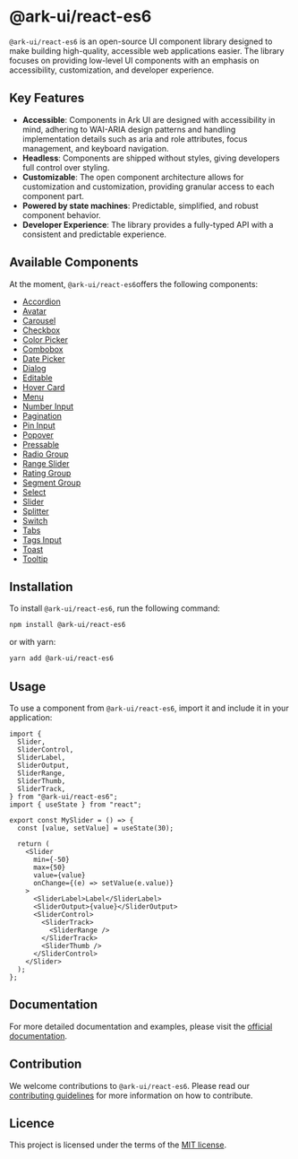 # @ark-ui/react-es6

`@ark-ui/react-es6` is an open-source UI component library designed to make building high-quality, accessible web applications easier. The library focuses on providing low-level UI components with an emphasis on accessibility, customization, and developer experience.

## Key Features

- **Accessible**: Components in Ark UI are designed with accessibility in mind, adhering to WAI-ARIA design patterns and handling implementation details such as aria and role attributes, focus management, and keyboard navigation.
- **Headless**: Components are shipped without styles, giving developers full control over styling.
- **Customizable**: The open component architecture allows for customization and customization, providing granular access to each component part.
- **Powered by state machines**: Predictable, simplified, and robust component behavior.
- **Developer Experience**: The library provides a fully-typed API with a consistent and predictable experience.

## Available Components

At the moment, `@ark-ui/react-es6`offers the following components:

- [Accordion](https://ark-ui.com/docs/react/components/accordion)
- [Avatar](https://ark-ui.com/docs/react/components/avatar)
- [Carousel](https://ark-ui.com/docs/react/components/carousel)
- [Checkbox](https://ark-ui.com/docs/react/components/checkbox)
- [Color Picker](https://ark-ui.com/docs/react/components/color-picker)
- [Combobox](https://ark-ui.com/docs/react/components/combobox)
- [Date Picker](https://ark-ui.com/docs/react/components/date-picker)
- [Dialog](https://ark-ui.com/docs/react/components/dialog)
- [Editable](https://ark-ui.com/docs/react/components/editable)
- [Hover Card](https://ark-ui.com/docs/react/components/hover-card)
- [Menu](https://ark-ui.com/docs/react/components/menu)
- [Number Input](https://ark-ui.com/docs/react/components/number-input)
- [Pagination](https://ark-ui.com/docs/react/components/pagination)
- [Pin Input](https://ark-ui.com/docs/react/components/pin-input)
- [Popover](https://ark-ui.com/docs/react/components/popover)
- [Pressable](https://ark-ui.com/docs/react/components/pressable)
- [Radio Group](https://ark-ui.com/docs/react/components/radio-group)
- [Range Slider](https://ark-ui.com/docs/react/components/range-slider)
- [Rating Group](https://ark-ui.com/docs/react/components/rating-group)
- [Segment Group](https://ark-ui.com/docs/react/components/segment-group)
- [Select](https://ark-ui.com/docs/react/components/select)
- [Slider](https://ark-ui.com/docs/react/components/slider)
- [Splitter](https://ark-ui.com/docs/react/components/splitter)
- [Switch](https://ark-ui.com/docs/react/components/switch)
- [Tabs](https://ark-ui.com/docs/react/components/tabs)
- [Tags Input](https://ark-ui.com/docs/react/components/tags-input)
- [Toast](https://ark-ui.com/docs/react/components/toast)
- [Tooltip](https://ark-ui.com/docs/react/components/tooltip)

## Installation

To install `@ark-ui/react-es6`, run the following command:

```bash
npm install @ark-ui/react-es6
```

or with yarn:

```bash
yarn add @ark-ui/react-es6
```

## Usage

To use a component from `@ark-ui/react-es6`, import it and include it in your application:

```tsx
import {
  Slider,
  SliderControl,
  SliderLabel,
  SliderOutput,
  SliderRange,
  SliderThumb,
  SliderTrack,
} from "@ark-ui/react-es6";
import { useState } from "react";

export const MySlider = () => {
  const [value, setValue] = useState(30);

  return (
    <Slider
      min={-50}
      max={50}
      value={value}
      onChange={(e) => setValue(e.value)}
    >
      <SliderLabel>Label</SliderLabel>
      <SliderOutput>{value}</SliderOutput>
      <SliderControl>
        <SliderTrack>
          <SliderRange />
        </SliderTrack>
        <SliderThumb />
      </SliderControl>
    </Slider>
  );
};
```

## Documentation

For more detailed documentation and examples, please visit the [official documentation](https://ark-ui.com/).

## Contribution

We welcome contributions to `@ark-ui/react-es6`. Please read our [contributing guidelines](https://github.com/chakra-ui/ark/blob/main/CONTRIBUTING.md) for more information on how to contribute.

## Licence

This project is licensed under the terms of the [MIT license](https://github.com/chakra-ui/ark/blob/main/LICENSE).
